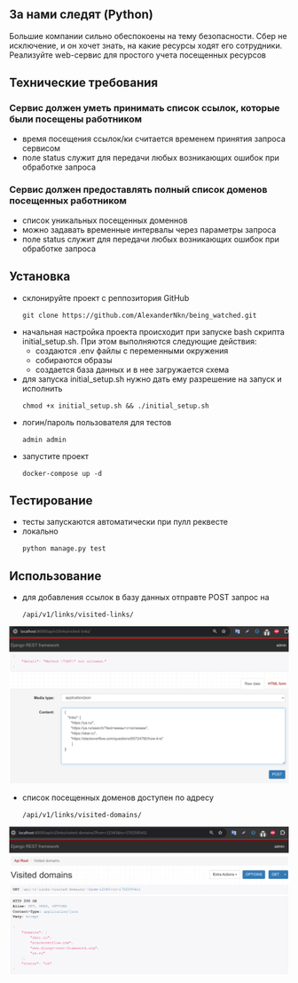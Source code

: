 ## За нами следят (Python)
Большие компании сильно обеспокоены на тему безопасности. Сбер не исключение, и он хочет знать, на какие ресурсы ходят его сотрудники.
Реализуйте wеb-сервис для простого учета посещенных ресурсов

## Технические требования
### Cервис должен уметь принимать список ссылок, которые были посещены работником
- время посещения ссылок/ки считается временем принятия запроса сервисом
- поле status служит для передачи любых возникающих ошибок при обработке запроса

### Сервис должен предоставлять полный список доменов посещенных работником
- список уникальных посещенных доменнов
- можно задавать временные интервалы через параметры запроса
- поле status служит для передачи любых возникающих ошибок при обработке запроса

## Установка
- склонируйте проект с реппозитория GitHub
    ```
    git clone https://github.com/AlexanderNkn/being_watched.git
    ```
- начальная настройка проекта происходит при запуске bash скрипта initial_setup.sh. При этом выполняются следующие действия:
    * создаются .env файлы с переменными окружения
    * собираются образы
    * создается база данных и в нее загружается схема
- для запуска initial_setup.sh нужно дать ему разрешение на запуск и исполнить
    ```
    chmod +x initial_setup.sh && ./initial_setup.sh
    ```
- логин/пароль пользователя для тестов
    ```
    admin admin
    ```
- запустите проект
    ```
    docker-compose up -d
    ```

## Тестирование
- тесты запускаются автоматически при пулл реквесте
- локально
    ```
    python manage.py test
    ```

## Использование
- для добавления ссылок в базу данных отправте POST запрос на 
    ```
    /api/v1/links/visited-links/
    ```
![добавление ссылок](docs/screenshots/links.png)

- список посещенных доменов доступен по адресу
    ```
    /api/v1/links/visited-domains/
    ```
![список доменов](docs/screenshots/domains.png)